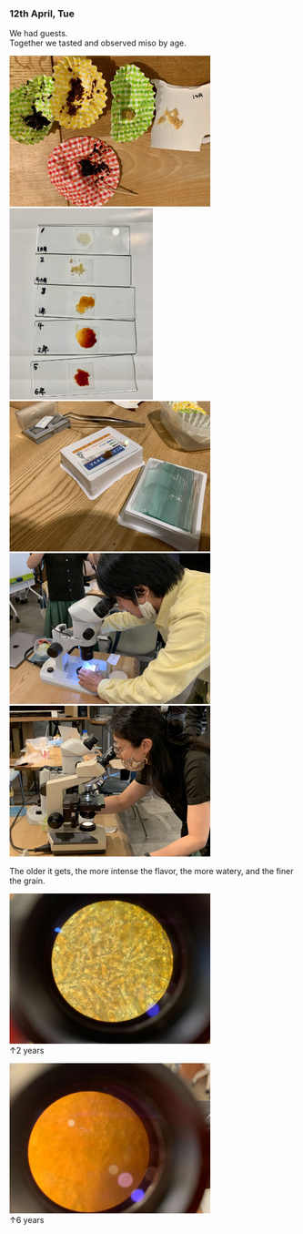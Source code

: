 ### 12th April, Tue

We had guests.<br>
Together we tasted and observed miso by age.

<img width="70%" alt="img" src="images/IMG_3777.jpeg">
<img width="50%" alt="img" src="images/IMG_3781.jpeg">
<img width="70%" alt="img" src="images/1.jpeg">
<img width="70%" alt="img" src="images/6.jpeg">
<img width="70%" alt="img" src="images/7.jpeg">

The older it gets, the more intense the flavor, the more watery, and the finer the grain.

<img width="70%" alt="img" src="images/4.jpeg"><br>
↑2 years<br>

<img width="70%" alt="img" src="images/2.jpeg"><br>
↑6 years<br>
